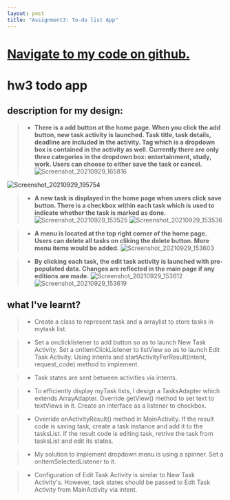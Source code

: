 ```yaml
---
layout: post
title: "Assignment3: To-do list App"
---
```


# <a href="https://github.ccs.neu.edu/senyan/cs5520_project/tree/hw3">Navigate to my code on github.</a>

# hw3 todo app

## description for my design:
> - **There is a add button at the home page. When you click the add button, new task activity is launched. Task title, task details, deadline are included in the activity. Tag which is a dropdown box is contained in the activity as well. Currently there are only three categories in the dropdown box: entertainment, study, work. Users can choose to either save the task or cancel.**
> ![Screenshot_20210929_165816](https://user-images.githubusercontent.com/77960108/135364296-d110aacc-e300-401a-b553-234cb688569e.png)

![Screenshot_20210929_195754](https://user-images.githubusercontent.com/77960108/135378669-9fb3669a-6b6b-4c9c-bf2b-e78dcfc480fd.png)


> - **A new task is displayed in the home page when users click save button. There is a checkbox within each task which is used to indicate whether the task is marked as done.**
![Screenshot_20210929_153525](https://user-images.githubusercontent.com/77960108/135364196-da9f327e-f9d7-4774-8747-708c27290191.png)
![Screenshot_20210929_153536](https://user-images.githubusercontent.com/77960108/135364208-cc56d46d-e73e-48f1-84d7-adada67ff7e6.png)

> - **A menu is located at the top right corner of the home page. Users can delete all tasks on cliking the delete button. More menu items would be added.**
![Screenshot_20210929_153603](https://user-images.githubusercontent.com/77960108/135364219-69fc22a5-9b6e-4db9-9184-8f529bda5f65.png)

> - **By clicking each task, the edit task activity is launched with pre-populated data. Changes are reflected in the main page if any editions are made.**
![Screenshot_20210929_153612](https://user-images.githubusercontent.com/77960108/135364238-56e541ce-a4a8-4b30-bc5b-22ddddb059c1.png)
![Screenshot_20210929_153619](https://user-images.githubusercontent.com/77960108/135364261-668be0b8-ff20-49b0-ac9a-9d50e01483fe.png)

## what I've learnt?
> - Create a class to represent task and a arraylist to store tasks in mytask list.

> - Set a onclicklistener to add button so as to launch New Task Activity. Set a onItemClickListener to listView so as to launch Edit Task Activity. Using intents and startActivityForResult(intent, request_code) method to implement.

> - Task states are sent between activities via intents. 

> - To efficiently display myTask lists, I design a TasksAdapter which extends ArrayAdapter. Override getView() method to set text to textViews in it. Create an interface as a listener to checkbox.

> - Override onActivityResult() method in MainActivity. If the result code is saving task, create a task instance and add it to the tasksList. If the result code is editing task, retrive the task from tasksList and edit its states.

> - My solution to implement dropdown menu is using a spinner. Set a onItemSelectedListener to it.

> - Configuration of Edit Task Activity is similar to New Task Activity's. However, task states should be passed to Edit Task Activity from MainActivity via intent.
